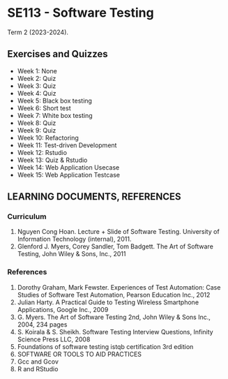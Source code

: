# SE113 - Software Testing

Term 2 (2023-2024).

## Exercises and Quizzes
- Week 1: None
- Week 2: Quiz
- Week 3: Quiz
- Week 4: Quiz
- Week 5: Black box testing
- Week 6: Short test
- Week 7: White box testing
- Week 8: Quiz
- Week 9: Quiz
- Week 10: Refactoring
- Week 11: Test-driven Development
- Week 12: Rstudio
- Week 13: Quiz & Rstudio
- Week 14: Web Application Usecase
- Week 15: Web Application Testcase

## LEARNING DOCUMENTS, REFERENCES
### Curriculum
1. Nguyen Cong Hoan. Lecture + Slide of Software Testing. University of
Information Technology (internal), 2011.
2. Glenford J. Myers, Corey Sandler, Tom Badgett. The Art of Software
Testing, John Wiley & Sons, Inc., 2011

### References
1. Dorothy Graham, Mark Fewster. Experiences of Test Automation: Case
Studies of Software Test Automation, Pearson Education Inc., 2012
2. Julian Harty. A Practical Guide to Testing Wireless Smartphone
Applications, Google Inc., 2009
3. G. Myers. The Art of Software Testing 2nd, John Wiley & Sons Inc.,
2004, 234 pages
4. S. Koirala & S. Sheikh. Software Testing Interview Questions, Infinity
Science Press LLC, 2008
5. Foundations of software testing istqb certification 3rd edition
9. SOFTWARE OR TOOLS TO AID PRACTICES
1. Gcc and Gcov
2. R and RStudio
